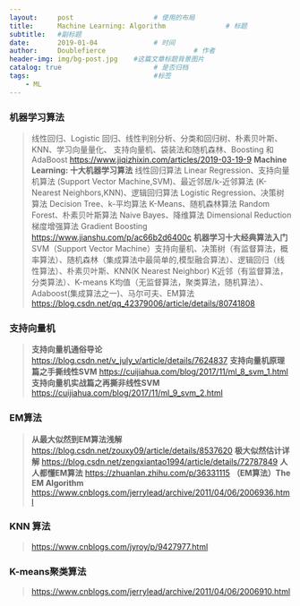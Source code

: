 ```yaml
---
layout:     post                    # 使用的布局
title:      Machine Learning: Algorithm               # 标题 
subtitle:   #副标题
date:       2019-01-04              # 时间
author:     Doublefierce                      # 作者
header-img: img/bg-post.jpg    #这篇文章标题背景图片
catalog: true                       # 是否归档
tags:                               #标签
    - ML
---
```


### 机器学习算法

>线性回归、Logistic 回归、线性判别分析、分类和回归树、朴素贝叶斯、KNN、学习向量量化、
>支持向量机、袋装法和随机森林、Boosting 和 AdaBoost
>https://www.jiqizhixin.com/articles/2019-03-19-9
>**Machine Learning: 十大机器学习算法**
>线性回归算法 Linear Regression、支持向量机算法 (Support Vector Machine,SVM)、最近邻居/k-近邻算法 (K-Nearest Neighbors,KNN)、逻辑回归算法 Logistic Regression、决策树算法 Decision Tree、k-平均算法 K-Means、随机森林算法 Random Forest、朴素贝叶斯算法 Naive Bayes、降维算法 Dimensional Reduction
>梯度增强算法 Gradient Boosting
>https://www.jianshu.com/p/ac66b2d6400c
>**机器学习十大经典算法入门**
>SVM（Support Vector Machine）支持向量机、决策树（有监督算法，概率算法）、随机森林（集成算法中最简单的,模型融合算法）、逻辑回归（线性算法）、朴素贝叶斯、KNN(K Nearest Neighbor) K近邻（有监督算法，分类算法）、K-means K均值（无监督算法，聚类算法，随机算法）、Adaboost(集成算法之一)、马尔可夫、EM算法
>https://blog.csdn.net/qq_42379006/article/details/80741808

### 支持向量机
> **支持向量机通俗导论**
> https://blog.csdn.net/v_july_v/article/details/7624837
> **支持向量机原理篇之手撕线性SVM**
> https://cuijiahua.com/blog/2017/11/ml_8_svm_1.html
> **支持向量机实战篇之再撕非线性SVM**
> https://cuijiahua.com/blog/2017/11/ml_9_svm_2.html

### EM算法
> **从最大似然到EM算法浅解**
> https://blog.csdn.net/zouxy09/article/details/8537620
> **极大似然估计详解**
> https://blog.csdn.net/zengxiantao1994/article/details/72787849
> **人人都懂EM算法**
> https://zhuanlan.zhihu.com/p/36331115
> **（EM算法）The EM Algorithm**
> https://www.cnblogs.com/jerrylead/archive/2011/04/06/2006936.html

### KNN 算法
> https://www.cnblogs.com/jyroy/p/9427977.html

### K-means聚类算法
> https://www.cnblogs.com/jerrylead/archive/2011/04/06/2006910.html